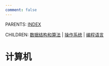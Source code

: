 ```yaml
---
comment: false
---
```


PARENTS: [INDEX](/gknows/wiki)

CHILDREN: [数据结构和算法](/gknows/数据结构和算法) | [操作系统](/gknows/操作系统) | [编程语言](/gknows/编程语言)

# 计算机
